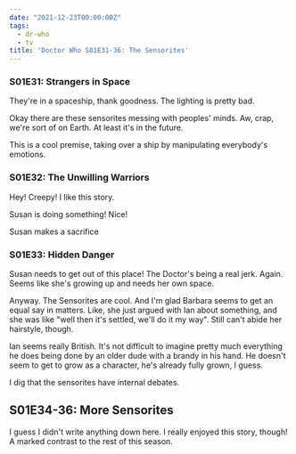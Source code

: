 ```yaml
---
date: "2021-12-23T00:00:00Z"
tags:
  - dr-who
  - tv
title: 'Doctor Who S01E31-36: The Sensorites'
---
```


### S01E31: Strangers in Space

They're in a spaceship, thank goodness. The lighting is pretty bad.

Okay there are these sensorites messing with peoples' minds. Aw, crap,
we're sort of on Earth. At least it's in the future.

This is a cool premise,
taking over a ship by manipulating everybody's emotions.

### S01E32: The Unwilling Warriors

Hey! Creepy!  I like this story.

Susan is doing something! Nice!

Susan makes a sacrifice

### S01E33: Hidden Danger

Susan needs to get out of this place! The Doctor's being a real jerk. Again.
Seems like she's growing up and needs her own space.

Anyway. The Sensorites are cool. And I'm glad Barbara seems to get an equal
say in matters. Like, she just argued with Ian about something, and she was
like "well then it's settled, we'll do it my way".
Still can't abide her hairstyle, though.

Ian seems really British. It's not difficult to imagine pretty much
everything he does being done by an older dude with a brandy in his hand.
He doesn't seem to get to grow as a character,
he's already fully grown, I guess.

I dig that the sensorites have internal debates.

## S01E34-36: More Sensorites

I guess I didn't write anything down here. 
I really enjoyed this story, though!
A marked contrast to the rest of this season.
